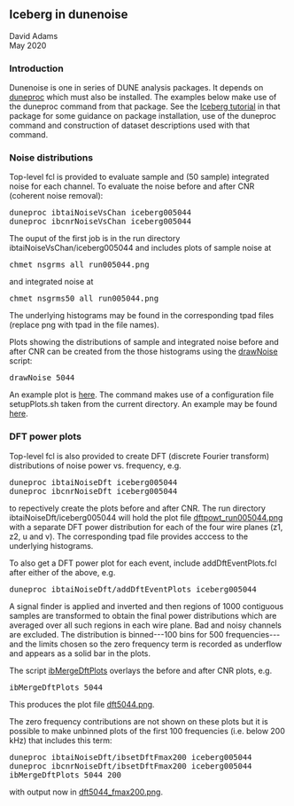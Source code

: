 ## Iceberg in dunenoise

David Adams<br>
May 2020

### Introduction

Dunenoise is one in series of DUNE analysis packages.
It depends on [duneproc](https://github.com/dladams/duneproc) which must also be installed.
The examples below make use of the duneproc command from that package.
See the [Iceberg tutorial](https://github.com/dladams/duneproc/blob/master/doc/tutorial_iceberg.md) in that package for some guidance on package installation, use of the duneproc command
and construction of dataset descriptions used with that command.

### Noise distributions

Top-level fcl is provided to evaluate sample and (50 sample) integrated noise for each channel.
To evaluate the noise before and after CNR (coherent noise removal):
<pre>
duneproc ibtaiNoiseVsChan iceberg005044
duneproc ibcnrNoiseVsChan iceberg005044
</pre>
The ouput of the first job is in the run directory ibtaiNoiseVsChan/iceberg005044 and includes plots of sample noise at
<pre>
chmet_nsgrms_all_run005044.png
</pre>
and integrated noise at
<pre>
chmet_nsgrms50_all_run005044.png
</pre>
The underlying histograms may be found in the corresponding tpad files (replace png with tpad in the file names).

Plots showing the distributions of sample and integrated noise before and after CNR can be created from the those histograms
using the [drawNoise](../Script/drawNoise) script:
<pre>
drawNoise 5044
</pre>
An example plot is [here](noise_tai-tai-50-cnr-cnr-50_zcGood-uvGood_run005044.png). The command makes use of a configuration file setupPlots.sh taken from the current directory. An example may be found [here](setupPlots.sh).

### DFT power plots

Top-level fcl is also provided to create DFT (discrete Fourier transform) distributions of noise power vs. frequency, e.g.
<pre>
duneproc ibtaiNoiseDft iceberg005044
duneproc ibcnrNoiseDft iceberg005044
</pre>
to repectively create the plots before and after CNR.
The run directory ibtaiNoiseDft/iceberg005044 will hold the plot file [dftpowt_run005044.png](dftpowt_run005044.png) with a separate DFT power distribution
for each of the four wire planes (z1, z2, u and v).
The corresponding tpad file provides acccess to the underlying histograms.

To also get a DFT power plot for each event, include addDftEventPlots.fcl after either of the above, e.g.
<pre>
duneproc ibtaiNoiseDft/addDftEventPlots iceberg005044
</pre>

A signal finder is applied and inverted and then regions of 1000 contiguous samples are transformed to obtain the
final power distributions which are averaged over all such regions in each wire plane.
Bad and noisy channels are excluded.
The distribution is binned---100 bins for 500 frequencies---and the limits chosen so the zero frequency term is recorded as underflow
and appears as a solid bar in the plots.

The script [ibMergeDftPlots](../Script/ibMergeDftPlots) overlays the before and after CNR plots, e.g.
<pre>
ibMergeDftPlots 5044
</pre>
This produces the plot file [dft5044.png](dft5044.png).

The zero frequency contributions are not shown on these plots but it is possible to make unbinned plots of the first 100 frequencies (i.e. below 200 kHz) that includes this term:
<pre>
duneproc ibtaiNoiseDft/ibsetDftFmax200 iceberg005044
duneproc ibcnrNoiseDft/ibsetDftFmax200 iceberg005044
ibMergeDftPlots 5044 200
</pre>
with output now in [dft5044_fmax200.png](dft5044_fmax200.png).
